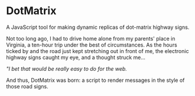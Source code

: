 # DotMatrix

A JavaScript tool for making dynamic replicas of dot-matrix highway signs.

Not too long ago, I had to drive home alone from my parents' place in Virginia, a ten-hour trip under the best of circumstances. As the hours ticked by and the road just kept stretching out in front of me, the electronic highway signs caught my eye, and a thought struck me...

_"I bet that would be really easy to do for the web._

And thus, DotMatrix was born: a script to render messages in the style of those road signs.
